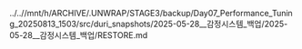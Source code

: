 ../..//mnt/h/ARCHIVE/.UNWRAP/STAGE3/backup/Day07_Performance_Tuning_20250813_1503/src/duri_snapshots/2025-05-28__감정시스템_백업/2025-05-28__감정시스템_백업/RESTORE.md